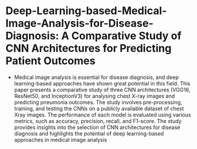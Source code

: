 # Deep-Learning-based-Medical-Image-Analysis-for-Disease-Diagnosis: A Comparative Study of CNN Architectures for Predicting Patient Outcomes

- Medical image analysis is essential for
disease diagnosis, and deep learning-based
approaches have shown great potential in this
field. This paper presents a comparative study of
three CNN architectures (VGG16, ResNet50, and
InceptionV3) for analysing chest X-ray images
and predicting pneumonia outcomes. The study
involves pre-processing, training, and testing the
CNNs on a publicly available dataset of chest Xray images. The performance of each model is
evaluated using various metrics, such as
accuracy, precision, recall, and F1-score. The
study provides insights into the selection of CNN
architectures for disease diagnosis and highlights
the potential of deep learning-based approaches
in medical image analysis
